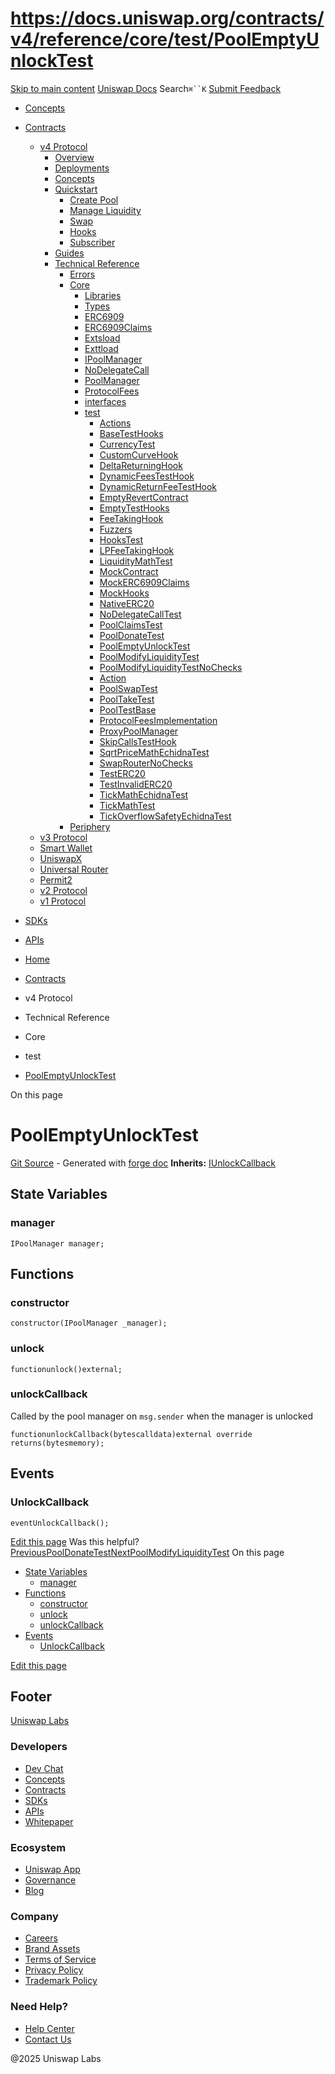 # https://docs.uniswap.org/contracts/v4/reference/core/test/PoolEmptyUnlockTest

[Skip to main content](https://docs.uniswap.org/contracts/v4/reference/core/test/PoolEmptyUnlockTest#__docusaurus_skipToContent_fallback)
[Uniswap Docs](https://docs.uniswap.org/)
Search`⌘``K`
[Submit Feedback](https://docs.google.com/forms/d/e/1FAIpQLSdjSkZam8KiatL9XACRVxCHjDJjaPGbls77PCXDKFn4JwykXg/viewform)
  * [Concepts](https://docs.uniswap.org/concepts/overview)
  * [Contracts](https://docs.uniswap.org/contracts/v4/overview)
    * [v4 Protocol](https://docs.uniswap.org/contracts/v4/reference/core/test/PoolEmptyUnlockTest)
      * [Overview](https://docs.uniswap.org/contracts/v4/overview)
      * [Deployments](https://docs.uniswap.org/contracts/v4/deployments)
      * [Concepts](https://docs.uniswap.org/contracts/v4/reference/core/test/PoolEmptyUnlockTest)
      * [Quickstart](https://docs.uniswap.org/contracts/v4/reference/core/test/PoolEmptyUnlockTest)
        * [Create Pool](https://docs.uniswap.org/contracts/v4/quickstart/create-pool)
        * [Manage Liquidity](https://docs.uniswap.org/contracts/v4/reference/core/test/PoolEmptyUnlockTest)
        * [Swap](https://docs.uniswap.org/contracts/v4/quickstart/swap)
        * [Hooks](https://docs.uniswap.org/contracts/v4/reference/core/test/PoolEmptyUnlockTest)
        * [Subscriber](https://docs.uniswap.org/contracts/v4/quickstart/subscriber)
      * [Guides](https://docs.uniswap.org/contracts/v4/reference/core/test/PoolEmptyUnlockTest)
      * [Technical Reference](https://docs.uniswap.org/contracts/v4/reference/core/test/PoolEmptyUnlockTest)
        * [Errors](https://docs.uniswap.org/contracts/v4/reference/errors/)
        * [Core](https://docs.uniswap.org/contracts/v4/reference/core/test/PoolEmptyUnlockTest)
          * [Libraries](https://docs.uniswap.org/contracts/v4/reference/core/test/PoolEmptyUnlockTest)
          * [Types](https://docs.uniswap.org/contracts/v4/reference/core/test/PoolEmptyUnlockTest)
          * [ERC6909](https://docs.uniswap.org/contracts/v4/reference/core/ERC6909)
          * [ERC6909Claims](https://docs.uniswap.org/contracts/v4/reference/core/ERC6909Claims)
          * [Extsload](https://docs.uniswap.org/contracts/v4/reference/core/Extsload)
          * [Exttload](https://docs.uniswap.org/contracts/v4/reference/core/Exttload)
          * [IPoolManager](https://docs.uniswap.org/contracts/v4/reference/core/IPoolManager)
          * [NoDelegateCall](https://docs.uniswap.org/contracts/v4/reference/core/NoDelegateCall)
          * [PoolManager](https://docs.uniswap.org/contracts/v4/reference/core/PoolManager)
          * [ProtocolFees](https://docs.uniswap.org/contracts/v4/reference/core/ProtocolFees)
          * [interfaces](https://docs.uniswap.org/contracts/v4/reference/core/test/PoolEmptyUnlockTest)
          * [test](https://docs.uniswap.org/contracts/v4/reference/core/test/PoolEmptyUnlockTest)
            * [Actions](https://docs.uniswap.org/contracts/v4/reference/core/test/ActionsRouter)
            * [BaseTestHooks](https://docs.uniswap.org/contracts/v4/reference/core/test/BaseTestHooks)
            * [CurrencyTest](https://docs.uniswap.org/contracts/v4/reference/core/test/CurrencyTest)
            * [CustomCurveHook](https://docs.uniswap.org/contracts/v4/reference/core/test/CustomCurveHook)
            * [DeltaReturningHook](https://docs.uniswap.org/contracts/v4/reference/core/test/DeltaReturningHook)
            * [DynamicFeesTestHook](https://docs.uniswap.org/contracts/v4/reference/core/test/DynamicFeesTestHook)
            * [DynamicReturnFeeTestHook](https://docs.uniswap.org/contracts/v4/reference/core/test/DynamicReturnFeeTestHook)
            * [EmptyRevertContract](https://docs.uniswap.org/contracts/v4/reference/core/test/EmptyRevertContract)
            * [EmptyTestHooks](https://docs.uniswap.org/contracts/v4/reference/core/test/EmptyTestHooks)
            * [FeeTakingHook](https://docs.uniswap.org/contracts/v4/reference/core/test/FeeTakingHook)
            * [Fuzzers](https://docs.uniswap.org/contracts/v4/reference/core/test/Fuzzers)
            * [HooksTest](https://docs.uniswap.org/contracts/v4/reference/core/test/HooksTest)
            * [LPFeeTakingHook](https://docs.uniswap.org/contracts/v4/reference/core/test/LPFeeTakingHook)
            * [LiquidityMathTest](https://docs.uniswap.org/contracts/v4/reference/core/test/LiquidityMathTest)
            * [MockContract](https://docs.uniswap.org/contracts/v4/reference/core/test/MockContract)
            * [MockERC6909Claims](https://docs.uniswap.org/contracts/v4/reference/core/test/MockERC6909Claims)
            * [MockHooks](https://docs.uniswap.org/contracts/v4/reference/core/test/MockHooks)
            * [NativeERC20](https://docs.uniswap.org/contracts/v4/reference/core/test/NativeERC20)
            * [NoDelegateCallTest](https://docs.uniswap.org/contracts/v4/reference/core/test/NoDelegateCallTest)
            * [PoolClaimsTest](https://docs.uniswap.org/contracts/v4/reference/core/test/PoolClaimsTest)
            * [PoolDonateTest](https://docs.uniswap.org/contracts/v4/reference/core/test/PoolDonateTest)
            * [PoolEmptyUnlockTest](https://docs.uniswap.org/contracts/v4/reference/core/test/PoolEmptyUnlockTest)
            * [PoolModifyLiquidityTest](https://docs.uniswap.org/contracts/v4/reference/core/test/PoolModifyLiquidityTest)
            * [PoolModifyLiquidityTestNoChecks](https://docs.uniswap.org/contracts/v4/reference/core/test/PoolModifyLiquidityTestNoChecks)
            * [Action](https://docs.uniswap.org/contracts/v4/reference/core/test/PoolNestedActionsTest)
            * [PoolSwapTest](https://docs.uniswap.org/contracts/v4/reference/core/test/PoolSwapTest)
            * [PoolTakeTest](https://docs.uniswap.org/contracts/v4/reference/core/test/PoolTakeTest)
            * [PoolTestBase](https://docs.uniswap.org/contracts/v4/reference/core/test/PoolTestBase)
            * [ProtocolFeesImplementation](https://docs.uniswap.org/contracts/v4/reference/core/test/ProtocolFeesImplementation)
            * [ProxyPoolManager](https://docs.uniswap.org/contracts/v4/reference/core/test/ProxyPoolManager)
            * [SkipCallsTestHook](https://docs.uniswap.org/contracts/v4/reference/core/test/SkipCallsTestHook)
            * [SqrtPriceMathEchidnaTest](https://docs.uniswap.org/contracts/v4/reference/core/test/SqrtPriceMathEchidnaTest)
            * [SwapRouterNoChecks](https://docs.uniswap.org/contracts/v4/reference/core/test/SwapRouterNoChecks)
            * [TestERC20](https://docs.uniswap.org/contracts/v4/reference/core/test/TestERC20)
            * [TestInvalidERC20](https://docs.uniswap.org/contracts/v4/reference/core/test/TestInvalidERC20)
            * [TickMathEchidnaTest](https://docs.uniswap.org/contracts/v4/reference/core/test/TickMathEchidnaTest)
            * [TickMathTest](https://docs.uniswap.org/contracts/v4/reference/core/test/TickMathTest)
            * [TickOverflowSafetyEchidnaTest](https://docs.uniswap.org/contracts/v4/reference/core/test/TickOverflowSafetyEchidnaTest)
        * [Periphery](https://docs.uniswap.org/contracts/v4/reference/core/test/PoolEmptyUnlockTest)
    * [v3 Protocol](https://docs.uniswap.org/contracts/v4/reference/core/test/PoolEmptyUnlockTest)
    * [Smart Wallet](https://docs.uniswap.org/contracts/v4/reference/core/test/PoolEmptyUnlockTest)
    * [UniswapX](https://docs.uniswap.org/contracts/v4/reference/core/test/PoolEmptyUnlockTest)
    * [Universal Router](https://docs.uniswap.org/contracts/v4/reference/core/test/PoolEmptyUnlockTest)
    * [Permit2](https://docs.uniswap.org/contracts/v4/reference/core/test/PoolEmptyUnlockTest)
    * [v2 Protocol](https://docs.uniswap.org/contracts/v4/reference/core/test/PoolEmptyUnlockTest)
    * [v1 Protocol](https://docs.uniswap.org/contracts/v4/reference/core/test/PoolEmptyUnlockTest)
  * [SDKs](https://docs.uniswap.org/sdk/v4/overview)
  * [APIs](https://docs.uniswap.org/api/subgraph/overview)


  * [Home](https://docs.uniswap.org/)
  * [Contracts](https://docs.uniswap.org/contracts/v4/overview)
  * v4 Protocol
  * Technical Reference
  * Core
  * test
  * [PoolEmptyUnlockTest](https://docs.uniswap.org/contracts/v4/reference/core/test/PoolEmptyUnlockTest)


On this page
# PoolEmptyUnlockTest
[Git Source](https://github.com/uniswap/v4-core/blob/80311e34080fee64b6fc6c916e9a51a437d0e482/src/test/PoolEmptyUnlockTest.sol) - Generated with [forge doc](https://book.getfoundry.sh/reference/forge/forge-doc)
**Inherits:** [IUnlockCallback](https://docs.uniswap.org/src/interfaces/callback/IUnlockCallback.sol/interface.IUnlockCallback.md)
## State Variables[​](https://docs.uniswap.org/contracts/v4/reference/core/test/PoolEmptyUnlockTest#state-variables "Direct link to State Variables")
### manager[​](https://docs.uniswap.org/contracts/v4/reference/core/test/PoolEmptyUnlockTest#manager "Direct link to manager")
```
IPoolManager manager;
```

## Functions[​](https://docs.uniswap.org/contracts/v4/reference/core/test/PoolEmptyUnlockTest#functions "Direct link to Functions")
### constructor[​](https://docs.uniswap.org/contracts/v4/reference/core/test/PoolEmptyUnlockTest#constructor "Direct link to constructor")
```
constructor(IPoolManager _manager);
```

### unlock[​](https://docs.uniswap.org/contracts/v4/reference/core/test/PoolEmptyUnlockTest#unlock "Direct link to unlock")
```
functionunlock()external;
```

### unlockCallback[​](https://docs.uniswap.org/contracts/v4/reference/core/test/PoolEmptyUnlockTest#unlockcallback "Direct link to unlockCallback")
Called by the pool manager on `msg.sender` when the manager is unlocked
```
functionunlockCallback(bytescalldata)external override returns(bytesmemory);
```

## Events[​](https://docs.uniswap.org/contracts/v4/reference/core/test/PoolEmptyUnlockTest#events "Direct link to Events")
### UnlockCallback[​](https://docs.uniswap.org/contracts/v4/reference/core/test/PoolEmptyUnlockTest#unlockcallback-1 "Direct link to UnlockCallback")
```
eventUnlockCallback();
```

[Edit this page](https://github.com/uniswap/uniswap-docs/tree/main/docs/contracts/v4/reference/core/test/PoolEmptyUnlockTest.md)
Was this helpful?
[PreviousPoolDonateTest](https://docs.uniswap.org/contracts/v4/reference/core/test/PoolDonateTest)[NextPoolModifyLiquidityTest](https://docs.uniswap.org/contracts/v4/reference/core/test/PoolModifyLiquidityTest)
On this page
  * [State Variables](https://docs.uniswap.org/contracts/v4/reference/core/test/PoolEmptyUnlockTest#state-variables)
    * [manager](https://docs.uniswap.org/contracts/v4/reference/core/test/PoolEmptyUnlockTest#manager)
  * [Functions](https://docs.uniswap.org/contracts/v4/reference/core/test/PoolEmptyUnlockTest#functions)
    * [constructor](https://docs.uniswap.org/contracts/v4/reference/core/test/PoolEmptyUnlockTest#constructor)
    * [unlock](https://docs.uniswap.org/contracts/v4/reference/core/test/PoolEmptyUnlockTest#unlock)
    * [unlockCallback](https://docs.uniswap.org/contracts/v4/reference/core/test/PoolEmptyUnlockTest#unlockcallback)
  * [Events](https://docs.uniswap.org/contracts/v4/reference/core/test/PoolEmptyUnlockTest#events)
    * [UnlockCallback](https://docs.uniswap.org/contracts/v4/reference/core/test/PoolEmptyUnlockTest#unlockcallback-1)


[Edit this page](https://github.com/uniswap/uniswap-docs/tree/main/docs/contracts/v4/reference/core/test/PoolEmptyUnlockTest.md)
## Footer
[Uniswap Labs](https://docs.uniswap.org/)
### Developers
  * [Dev Chat](https://discord.com/invite/uniswap)
  * [Concepts](https://docs.uniswap.org/concepts/overview)
  * [Contracts](https://docs.uniswap.org/contracts/v4/overview)
  * [SDKs](https://docs.uniswap.org/sdk/v4/overview)
  * [APIs](https://docs.uniswap.org/api/subgraph/overview)
  * [Whitepaper](https://app.uniswap.org/whitepaper-v4.pdf)


### Ecosystem
  * [Uniswap App](https://app.uniswap.org/)
  * [Governance](https://www.uniswapfoundation.org/governance)
  * [Blog](https://blog.uniswap.org/)


### Company
  * [Careers](https://boards.greenhouse.io/uniswaplabs)
  * [Brand Assets](https://github.com/Uniswap/brand-assets/raw/main/Uniswap%20Brand%20Assets.zip)
  * [Terms of Service](https://support.uniswap.org/hc/en-us/articles/30935100859661-Uniswap-Labs-Terms-of-Service)
  * [Privacy Policy](https://support.uniswap.org/hc/en-us/articles/30934457771405-Uniswap-Labs-Privacy-Policy)
  * [Trademark Policy](https://support.uniswap.org/hc/en-us/articles/30934762216973-Uniswap-Labs-Trademark-Guidelines)


### Need Help?
  * [Help Center](https://support.uniswap.org/)
  * [Contact Us](https://support.uniswap.org/hc/en-us/requests/new)


@2025 Uniswap Labs
[](https://github.com/uniswap/uniswap-docs)[](https://twitter.com/Uniswap)[](https://discord.com/invite/uniswap)

